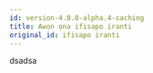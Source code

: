 ```yaml
---
id: version-4.0.0-alpha.4-caching
title: Awọn ọna ifisapo iranti
original_id: ifisapo iranti
---
```


dsadsa